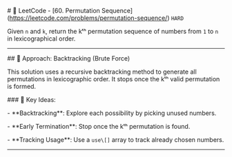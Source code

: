\# 🎯 LeetCode - \[60. Permutation Sequence](https://leetcode.com/problems/permutation-sequence/) `HARD`



Given `n` and `k`, return the kᵗʰ permutation sequence of numbers from `1` to `n` in lexicographical order.



---



\## 🧠 Approach: Backtracking (Brute Force)



This solution uses a recursive backtracking method to generate all permutations in lexicographic order. It stops once the kᵗʰ valid permutation is formed.



\### 🔑 Key Ideas:



\- \*\*Backtracking\*\*: Explore each possibility by picking unused numbers.

\- \*\*Early Termination\*\*: Stop once the kᵗʰ permutation is found.

\- \*\*Tracking Usage\*\*: Use a `use\[]` array to track already chosen numbers.



---


